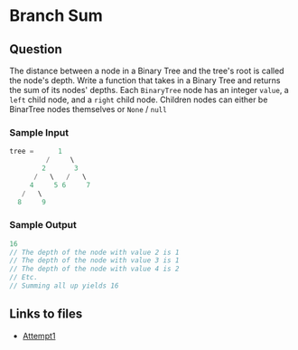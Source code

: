 # Branch Sum
## Question
The distance between a node in a Binary Tree and the tree's root is called the node's depth.
Write a function that takes in a Binary Tree and returns the sum of its nodes' depths.
Each `BinaryTree` node has an integer `value`, a `left` child node, and a `right` child node. Children nodes can either be BinarTree nodes themselves or `None` / `null`
### Sample Input
```java
tree =      1
         /     \
        2       3
      /   \   /   \
     4     5 6     7
   /   \
  8     9
```

### Sample Output
```java
16
// The depth of the node with value 2 is 1
// The depth of the node with value 3 is 1
// The depth of the node with value 4 is 2
// Etc.
// Summing all up yields 16
```

## Links to files
- [Attempt1](./attempt1/app/BranchSum.java)